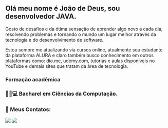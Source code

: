 ## Olá meu nome é João de Deus, sou desenvolvedor JAVA.
Gosto de desafios e da ótima sensação de aprender algo novo a cada dia, resolvendo problemas e tornando o mundo um lugar melhor através da tecnologia e do desenvolvimento de software.

Estou sempre me atualizando via cursos online, atualmente sou estudante da plataforma ALURA e claro também busco conhecimento em outros plataformas como: dio.me, udemy.com, tutorias e aulas disponíveis no YouTube e demais sites que tratam da área de tecnologia.

### Formação acadêmica
### 🧑‍🎓💻 Bacharel em Ciências da Computação.

### 👥 Meus Contatos:

<a href="https://www.linkedin.com/in/joaodedeusrsfilho" target="_blank"><img src="https://img.shields.io/badge/-LinkedIn-%230077B5?style=for-the-badge&logo=linkedin&logoColor=white" target="_blank"></a>
<a href = "mailto:joaodedeusrsfilho@gmail.com"><img src="https://img.shields.io/badge/-Gmail-%23333?style=for-the-badge&logo=gmail&logoColor=white" target="_blank"></a>

